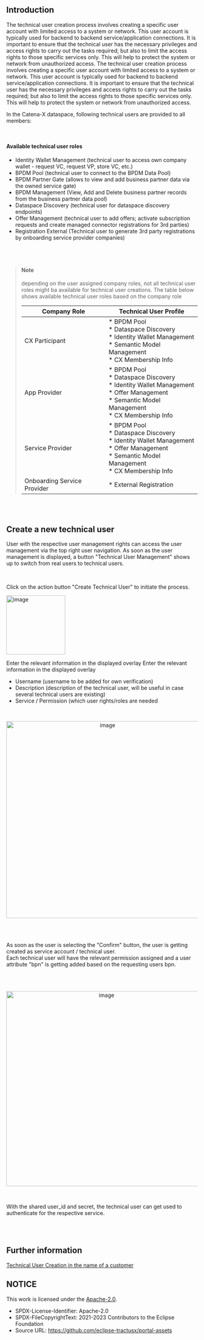 ## Introduction

The technical user creation process involves creating a specific user account with limited access to a system or network. This user account is typically used for backend to backend service/application connections.
It is important to ensure that the technical user has the necessary privileges and access rights to carry out the tasks required; but also to limit the access rights to those specific services only. This will help to protect the system or network from unauthorized access.
The technical user creation process involves creating a specific user account with limited access to a system or network. This user account is typically used for backend to backend service/application connections.
It is important to ensure that the technical user has the necessary privileges and access rights to carry out the tasks required; but also to limit the access rights to those specific services only. This will help to protect the system or network from unauthorized access.

In the Catena-X dataspace, following technical users are provided to all members:

<br>

#### Available technical user roles
* Identity Wallet Management (technical user to access own company wallet - request VC, request VP, store VC, etc.)
* BPDM Pool (technical user to connect to the BPDM Data Pool)
* BPDM Partner Gate (allows to view and add business partner data via the owned service gate)
* BPDM Management (View, Add and Delete business partner records from the business partner data pool)
* Dataspace Discovery (technical user for dataspace discovery endpoints)
* Offer Management (technical user to add offers; activate subscription requests and create managed connector registrations for 3rd parties)
* Registration External (Technical user to generate 3rd party registrations by onboarding service provider companies)

<br>
<br>

> #### Note
>
> depending on the user assigned company roles, not all technical user roles might ba available for technical user creations.
> The table below shows available technical user roles based on the company role
>
> Company Role | Technical User Profile
> --- | --- 
> CX Participant | * BPDM Pool<br>* Dataspace Discovery<br>* Identity Wallet Management<br>* Semantic Model Management<br>* CX Membership Info
> App Provider | * BPDM Pool<br>* Dataspace Discovery<br>* Identity Wallet Management<br>* Offer Management<br>* Semantic Model Management<br>* CX Membership Info
> Service Provider | * BPDM Pool<br>* Dataspace Discovery<br>* Identity Wallet Management<br>* Offer Management<br>* Semantic Model Management<br>* CX Membership Info
> Onboarding Service Provider | * External Registration

<br>
<br>

## Create a new technical user

User with the respective user management rights can access the user management via the top right user navigation.
As soon as the user management is displayed, a button "Technical User Management" shows up to switch from real users to technical users.

<br>

Click on the action button "Create Technical User" to initiate the process.

<img width="155" alt="image" src="https://user-images.githubusercontent.com/94133633/220205598-84016964-6d1e-480c-a3bf-f4a580bbf5d2.png">

Enter the relevant information in the displayed overlay
Enter the relevant information in the displayed overlay
<br>

- Username (username to be added for own verification)
- Description (description of the technical user, will be useful in case several technical users are existing)
- Service / Permission (which user rights/roles are needed

<br>
<p align="center">
<img width="517" alt="image" src="https://user-images.githubusercontent.com/94133633/220205703-32d4a671-d5de-4d90-baf4-089b512ce81d.png">
</p>
<br>
<br>

As soon as the user is selecting the "Confirm" button, the user is getting created as service account / technical user.  
Each technical user will have the relevant permission assigned and a user attribute "bpn" is getting added based on the requesting users bpn.

<br>
<br>
<p align="center">
<img width="512" alt="image" src="https://user-images.githubusercontent.com/94133633/220205960-5145226b-f5c1-4684-9f14-5873e63b81fc.png">
</p>
<br>

With the shared user_id and secret, the technical user can get used to authenticate for the respective service.

<br>
<br>

## Further information

[Technical User Creation in the name of a customer](/docs/03.%20User%20Management/03.%20Technical%20User/04.%20FAQ.md#as-a-service-or-app-provider-am-i-able-to-create-a-technical-user-in-the-name-of-my-appservice-customer)

## NOTICE

This work is licensed under the [Apache-2.0](https://www.apache.org/licenses/LICENSE-2.0).

- SPDX-License-Identifier: Apache-2.0
- SPDX-FileCopyrightText: 2021-2023 Contributors to the Eclipse Foundation
- Source URL: https://github.com/eclipse-tractusx/portal-assets
